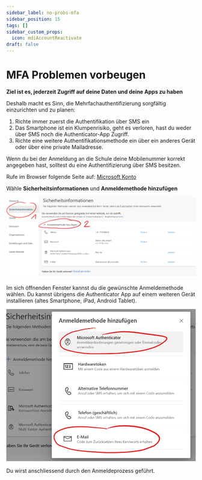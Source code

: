 ```yaml
---
sidebar_label: no-probs-mfa
sidebar_position: 15
tags: []
sidebar_custom_props:
  icon: mdiAccountReactivate
draft: false
---
```


# MFA Problemen vorbeugen

**Ziel ist es, jederzeit Zugriff auf deine Daten und deine Apps zu haben**

Deshalb macht es Sinn, die Mehrfachauthentifizierung sorgfältig einzurichten und zu planen:

1. Richte immer zuerst die Authentifikation über SMS ein
2. Das Smartphone ist ein Klumpenrisiko, geht es verloren, hast du weder über SMS noch die Authenticator-App Zugriff.
3. Richte eine weitere Authentifikationsmethode ein über ein anderes Gerät oder über eine private Mailadresse.

Wenn du bei der Anmeldung an die Schule deine Mobilenummer korrekt angegeben hast, solltest du eine Authentifizierung über SMS besitzen.

Rufe im Browser folgende Seite auf: [Microsoft Konto](https://myaccount.microsoft.com/)

Wähle __Sicherheitsinformationen__ und __Anmeldemethode hinzufügen__

![](mskontosicherheit1.png)

Im sich öffnenden Fenster kannst du die gewünschte Anmeldemethode wählen. Du kannst übrigens die Authenticator App auf einem weiteren Gerät installieren (altes Smartphone, iPad, Android Tablet).

![](KontovieleAnmeldemethoden.png)

Du wirst anschliessend durch den Anmeldeprozess geführt.
